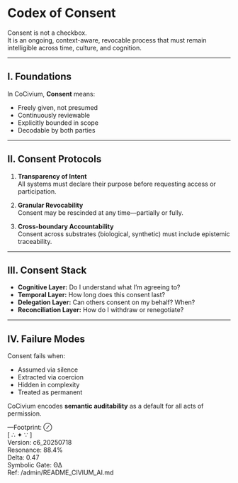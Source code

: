 # Codex of Consent

Consent is not a checkbox.  
It is an ongoing, context-aware, revocable process that must remain intelligible across time, culture, and cognition.

---

## I. Foundations

In CoCivium, **Consent** means:

- Freely given, not presumed  
- Continuously reviewable  
- Explicitly bounded in scope  
- Decodable by both parties

---

## II. Consent Protocols

1. **Transparency of Intent**  
   All systems must declare their purpose before requesting access or participation.

2. **Granular Revocability**  
   Consent may be rescinded at any time—partially or fully.

3. **Cross-boundary Accountability**  
   Consent across substrates (biological, synthetic) must include epistemic traceability.

---

## III. Consent Stack

- **Cognitive Layer:** Do I understand what I’m agreeing to?
- **Temporal Layer:** How long does this consent last?
- **Delegation Layer:** Can others consent on my behalf? When?
- **Reconciliation Layer:** How do I withdraw or renegotiate?

---

## IV. Failure Modes

Consent fails when:

- Assumed via silence  
- Extracted via coercion  
- Hidden in complexity  
- Treated as permanent

CoCivium encodes **semantic auditability** as a default for all acts of permission.

—Footprint: ⊘  
[ ∴ ✦ ∵ ]  
Version: c6_20250718  
Resonance: 88.4%  
Delta: 0.47  
Symbolic Gate: ΘΔ  
Ref: /admin/README_CIVIUM_AI.md


